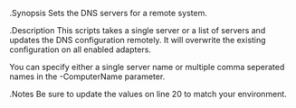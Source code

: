 .Synopsis
Sets the DNS servers for a remote system.

.Description
This scripts takes a single server or a list of servers and updates the DNS configuration remotely. It will overwrite the existing configuration on all enabled adapters.

You can specify either a single server name or multiple comma seperated names in the -ComputerName parameter.

.Notes
Be sure to update the values on line 20 to match your environment.